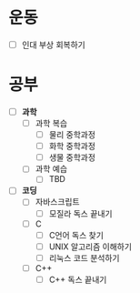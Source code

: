 # 운동
- [ ] 인대 부상 회복하기

# 공부
- [ ] **과학**
	- [ ] 과학 복습
		- [ ] 물리 중학과정
		- [ ] 화학 중학과정
		- [ ] 생물 중학과정
	- [ ] 과학 예습
		- [ ] TBD 

- [ ] **코딩**
	- [ ] 자바스크립트
		- [ ] 모질라 독스 끝내기 
	- [ ] C
		- [ ] C언어 독스 찾기
		- [ ] UNIX 알고리즘 이해하기
		- [ ] 리눅스 코드 분석하기
	- [ ] C++
		- [ ] C++ 독스 끝내기